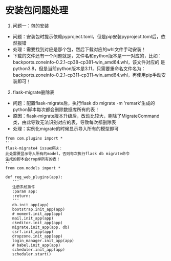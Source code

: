 # 安装包问题处理

1. 问题一：包的安装
- 问题：安装包时提示依赖pyproject.toml，但是pip安装pyproject.toml后，依然报错
- 处理：需要找到对应是那个包，然后下载对应的whl文件手动安装！
- 下载的文件还有一个问题就是，文件名和python版本是一一对应的，比如：backports.zoneinfo-0.2.1-cp38-cp381-win_amd64.whl，该文件对应的
是python3.8，但是当前python版本是3.11，只需要重命名文件名为：backports.zoneinfo-0.2.1-cp311-cp311-win_amd64.whl，再使用pip手动安装即可！

2. flask-migrate删除表
- 问题：配置flask-migrate后，执行flask db migrate -m 'remark'生成的python脚本每次都会删除数据库所有的表！
- 原因：flask-migrate版本升级后，改动比较大，剔除了MigrateCommand类，由此导致无法识别对应的表，导致每次都删除表
- 处理：实例化migrate的时候显示导入所有的模型即可
 ```
 from com.plugins import *
'''
flask-migrate4 issue解决：
此处需要显示导入所有的model，否则每次执行flask db migrate命令
生成的脚本会drop掉所有的表！
'''
from com.models import *

def reg_web_plugins(app):
    '''
    注册系统插件
    :param app:
    :return:
    '''
    db.init_app(app)
    bootstrap.init_app(app)
    # moment.init_app(app)
    mail.init_app(app)
    ckeditor.init_app(app)
    migrate.init_app(app, db)
    csrf.init_app(app)
    dropzone.init_app(app)
    login_manager.init_app(app)
    # babel.init_app(app)
    scheduler.init_app(app)
    scheduler.start()
 ```
